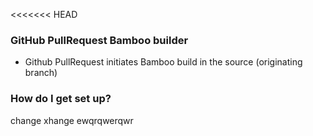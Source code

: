 <<<<<<< HEAD

### GitHub PullRequest Bamboo builder ###

* Github PullRequest initiates Bamboo build in the source (originating branch)


### How do I get set up? ###

change
xhange
ewqrqwerqwr
